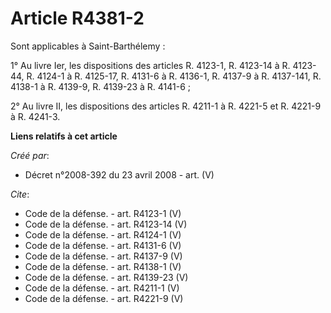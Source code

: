 # Article R4381-2

Sont applicables à Saint-Barthélemy : 

1° Au livre Ier, les dispositions des articles R. 4123-1, R. 4123-14 à R. 4123-44, R. 4124-1 à R. 4125-17, R. 4131-6 à R.
4136-1, R. 4137-9 à R. 4137-141, R. 4138-1 à R. 4139-9, R. 4139-23 à R. 4141-6 ; 

2° Au livre II, les dispositions des articles R. 4211-1 à R. 4221-5 et R. 4221-9 à R. 4241-3.

**Liens relatifs à cet article**

_Créé par_:

  - Décret n°2008-392 du 23 avril 2008 - art. (V)

_Cite_:

  - Code de la défense. - art. R4123-1 (V)
  - Code de la défense. - art. R4123-14 (V)
  - Code de la défense. - art. R4124-1 (V)
  - Code de la défense. - art. R4131-6 (V)
  - Code de la défense. - art. R4137-9 (V)
  - Code de la défense. - art. R4138-1 (V)
  - Code de la défense. - art. R4139-23 (V)
  - Code de la défense. - art. R4211-1 (V)
  - Code de la défense. - art. R4221-9 (V)
